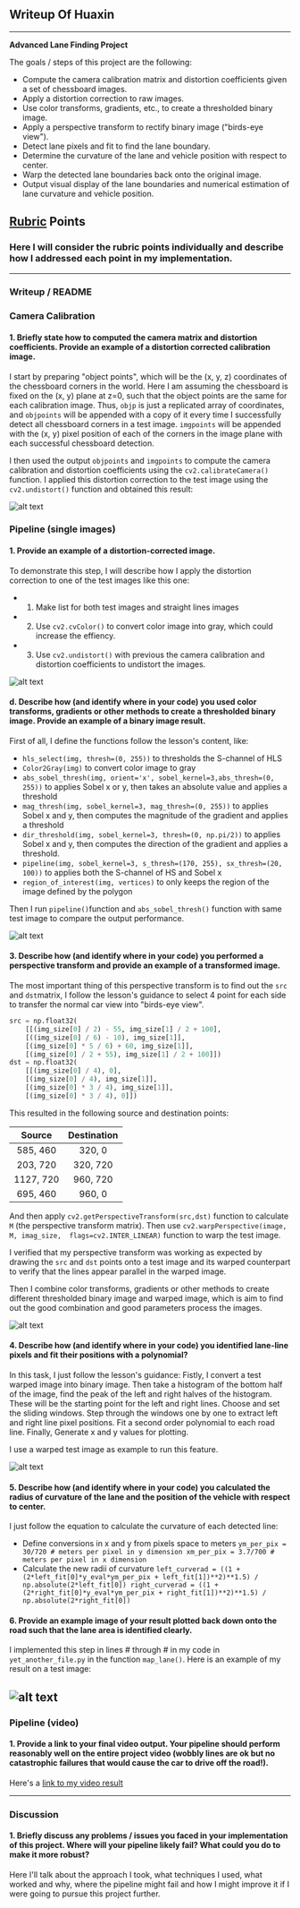 ## Writeup Of Huaxin

---

**Advanced Lane Finding Project**

The goals / steps of this project are the following:

* Compute the camera calibration matrix and distortion coefficients given a set of chessboard images.
* Apply a distortion correction to raw images.
* Use color transforms, gradients, etc., to create a thresholded binary image.
* Apply a perspective transform to rectify binary image ("birds-eye view").
* Detect lane pixels and fit to find the lane boundary.
* Determine the curvature of the lane and vehicle position with respect to center.
* Warp the detected lane boundaries back onto the original image.
* Output visual display of the lane boundaries and numerical estimation of lane curvature and vehicle position.

[//]: # (Image References)

[image1]: ./output_images/original_undistorted.png "Undistorted"
[image2]: ./output_images/original_undistorted_example.png "Road Transformed"
[image3]: ./output_images/original_pipeline_example.png "Binary Example"
[image4]: ./output_images/original_perspective_example.png "Warp Example"
[image5]: ./output_images/line_fit_example.png "Fit Visual"
[image6]: ./output_images/line_curverad_example.png "Output"
[video1]: ./project_video_result.mp4 "Video"

## [Rubric](https://review.udacity.com/#!/rubrics/571/view) Points

### Here I will consider the rubric points individually and describe how I addressed each point in my implementation.  

---

### Writeup / README

### Camera Calibration

#### 1. Briefly state how to computed the camera matrix and distortion coefficients. Provide an example of a distortion corrected calibration image.

I start by preparing "object points", which will be the (x, y, z) coordinates of the chessboard corners in the world. Here I am assuming the chessboard is fixed on the (x, y) plane at z=0, such that the object points are the same for each calibration image.  Thus, `objp` is just a replicated array of coordinates, and `objpoints` will be appended with a copy of it every time I successfully detect all chessboard corners in a test image.  `imgpoints` will be appended with the (x, y) pixel position of each of the corners in the image plane with each successful chessboard detection.  

I then used the output `objpoints` and `imgpoints` to compute the camera calibration and distortion coefficients using the `cv2.calibrateCamera()` function.  I applied this distortion correction to the test image using the `cv2.undistort()` function and obtained this result: 

![alt text][image1]
### Pipeline (single images)

#### 1. Provide an example of a distortion-corrected image.

To demonstrate this step, I will describe how I apply the distortion correction to one of the test images like this one:
* 1) Make list for both test images and straight lines images
* 2) Use `cv2.cvColor()` to convert color image into gray, which could increase the effiency.
* 3) Use `cv2.undistort()` with previous the camera calibration and distortion coefficients to undistort the images.

![alt text][image2]

#### d. Describe how (and identify where in your code) you used color transforms, gradients or other methods to create a thresholded binary image.  Provide an example of a binary image result.

First of all, I define the functions follow the lesson's content, like:
* `hls_select(img, thresh=(0, 255))` to thresholds the S-channel of HLS
* `Color2Gray(img)` to convert color image to gray
* `abs_sobel_thresh(img, orient='x', sobel_kernel=3,abs_thresh=(0, 255))` to applies Sobel x or y, then takes an absolute value and applies a threshold
* `mag_thresh(img, sobel_kernel=3, mag_thresh=(0, 255))` to applies Sobel x and y, then computes the magnitude of the gradient and applies a threshold
* `dir_threshold(img, sobel_kernel=3, thresh=(0, np.pi/2))` to applies Sobel x and y, then computes the direction of the gradient and applies a threshold.
* `pipeline(img, sobel_kernel=3, s_thresh=(170, 255), sx_thresh=(20, 100))` to applies both the S-channel of HS and Sobel x
* `region_of_interest(img, vertices)` to only keeps the region of the image defined by the polygon

Then I run `pipeline()`function and `abs_sobel_thresh()` function with same test image to compare the output performance.

![alt text][image3]
#### 3. Describe how (and identify where in your code) you performed a perspective transform and provide an example of a transformed image.

The most important thing of this perspective transform is to find out the `src` and `dst`matrix, I follow the lesson's guidance to select 4 point for each side to transfer the normal car view into "birds-eye view". 

```python
src = np.float32(
    [[(img_size[0] / 2) - 55, img_size[1] / 2 + 100],
    [((img_size[0] / 6) - 10), img_size[1]],
    [(img_size[0] * 5 / 6) + 60, img_size[1]],
    [(img_size[0] / 2 + 55), img_size[1] / 2 + 100]])
dst = np.float32(
    [[(img_size[0] / 4), 0],
    [(img_size[0] / 4), img_size[1]],
    [(img_size[0] * 3 / 4), img_size[1]],
    [(img_size[0] * 3 / 4), 0]])
```

This resulted in the following source and destination points:

| Source        | Destination   | 
|:-------------:|:-------------:| 
| 585, 460      | 320, 0        | 
| 203, 720      | 320, 720      |
| 1127, 720     | 960, 720      |
| 695, 460      | 960, 0        |

And then apply `cv2.getPerspectiveTransform(src,dst)` function to calculate `M`
(the perspective transform matrix). Then use `cv2.warpPerspective(image, M, imag_size,  flags=cv2.INTER_LINEAR)` function to warp the test image.

I verified that my perspective transform was working as expected by drawing the `src` and `dst` points onto a test image and its warped counterpart to verify that the lines appear parallel in the warped image.

Then I combine color transforms, gradients or other methods to create different thresholded binary image and warped image, which is aim to find out the good combination and good parameters process the images.

![alt text][image4]
#### 4. Describe how (and identify where in your code) you identified lane-line pixels and fit their positions with a polynomial?

In this task, I just follow the lesson's guidance:
Fistly, I convert a test warped image into binary image. Then take a histogram of the bottom half of the image, find the peak of the left and right halves of the histogram. These will be the starting point for the left and right lines. Choose and set the sliding windows. Step through the windows one by one to extract left and right line pixel positions. Fit a second order polynomial to each road line. Finally, Generate x and y values for plotting.

I use a warped test image as example to run this feature.

![alt text][image5]
#### 5. Describe how (and identify where in your code) you calculated the radius of curvature of the lane and the position of the vehicle with respect to center.

I just follow the equation to calculate the curvature of each detected line:
* Define conversions in x and y from pixels space to meters
`ym_per_pix = 30/720 # meters per pixel in y dimension
xm_per_pix = 3.7/700 # meters per pixel in x dimension
`
* Calculate the new radii of curvature
`left_curverad = ((1 + (2*left_fit[0]*y_eval*ym_per_pix + left_fit[1])**2)**1.5) / np.absolute(2*left_fit[0])
right_curverad = ((1 + (2*right_fit[0]*y_eval*ym_per_pix + right_fit[1])**2)**1.5) / np.absolute(2*right_fit[0])
`

#### 6. Provide an example image of your result plotted back down onto the road such that the lane area is identified clearly.

I implemented this step in lines # through # in my code in `yet_another_file.py` in the function `map_lane()`.  Here is an example of my result on a test image:

![alt text][image6]
---

### Pipeline (video)

#### 1. Provide a link to your final video output.  Your pipeline should perform reasonably well on the entire project video (wobbly lines are ok but no catastrophic failures that would cause the car to drive off the road!).

Here's a [link to my video result](./project_video_result.mp4)

---

### Discussion

#### 1. Briefly discuss any problems / issues you faced in your implementation of this project.  Where will your pipeline likely fail?  What could you do to make it more robust?

Here I'll talk about the approach I took, what techniques I used, what worked and why, where the pipeline might fail and how I might improve it if I were going to pursue this project further.  

